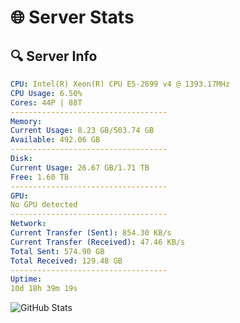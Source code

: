 # 🌐 Server Stats
## 🔍 Server Info
```yaml
CPU: Intel(R) Xeon(R) CPU E5-2699 v4 @ 1393.17MHz
CPU Usage: 6.50%
Cores: 44P | 88T
-----------------------------------
Memory:
Current Usage: 8.23 GB/503.74 GB
Available: 492.06 GB
-----------------------------------
Disk:
Current Usage: 26.67 GB/1.71 TB
Free: 1.60 TB
-----------------------------------
GPU:
No GPU detected
-----------------------------------
Network:
Current Transfer (Sent): 854.30 KB/s
Current Transfer (Received): 47.46 KB/s
Total Sent: 574.90 GB
Total Received: 129.48 GB
-----------------------------------
Uptime:
10d 18h 39m 19s
```
![GitHub Stats](https://img.shields.io/badge/Updated-2025-04-30_11:48:07-blue)